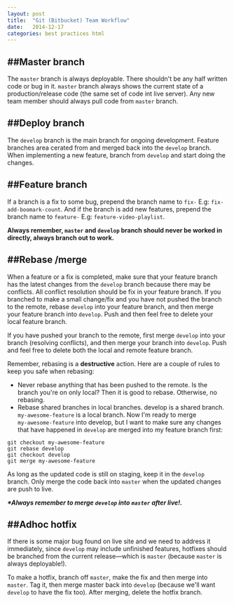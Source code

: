```yaml
---
layout: post
title:  "Git (Bitbucket) Team Workflow"
date:   2014-12-17
categories: best practices html
---
```


##Master branch
---
The `master` branch is always deployable. There shouldn't be any half written code or bug in it.
`master` branch always shows the current state of a production/release code (the same set of code int live server).
Any new team member should always pull code from `master` branch.

##Deploy branch
---
The `develop` branch is the main branch for ongoing development. Feature branches area cerated from and merged back into the `develop` branch.
When implementing a new feature, branch from `develop` and start doing the changes.

##Feature branch
---
If a branch is a fix to some bug, prepend the branch name to `fix-` E.g: `fix-add-boomark-count`.
And if the branch is add new features, prepend the branch name to `feature-` E.g: `feature-video-playlist`.

**Always remember, `master` and `develop` branch should never be worked in directly, always branch out to work.**


##Rebase /merge
---
When a feature or a fix is completed, make sure that your feature branch has the latest changes from the `develop` branch because there may be conflicts.
All conflict resolution should be fix in your feature branch. If you branched to make a small change/fix and you have not pushed the branch to the remote, rebase `develop` into your feature branch, and then merge your feature branch into `develop`. Push and then feel free to delete your local feature branch.

If you have pushed your branch to the remote, first merge `develop` into your branch (resolving conflicts), and then merge your branch into `develop`. Push and feel free to delete both the local and remote feature branch.

Remember, rebasing is a **destructive** action. Here are a couple of rules to keep you safe when rebasing:

* Never rebase anything that has been pushed to the remote. Is the branch you're on only local? Then it is good to rebase. Otherwise, no rebasing.
* Rebase shared branches in local branches. develop is a shared branch. `my‑awesome-feature` is a local branch. Now I'm ready to merge `my‑awesome‑feature` into develop, but I want to make sure any changes that have happened in `develop` are merged into my feature branch first:

```
git checkout my-awesome-feature
git rebase develop
git checkout develop
git merge my-awesome-feature
```


As long as the updated code is still on staging, keep it in the `develop` branch. Only merge the code back into `master` when the updated changes are push to live.

***\*Always remember to merge `develop` into `master` after live!.***

##Adhoc hotfix
---
If there is some major bug found on live site and we need to address it immediately, since `develop` may include unfinished features, hotfixes should be branched from the current release—which is `master` (because `master` is always deployable!).

To make a hotfix, branch off `master`, make the fix and then merge into `master`. Tag it, then merge master back into `develop` (because we'll want `develop` to have the fix too). After merging, delete the hotfix branch.

